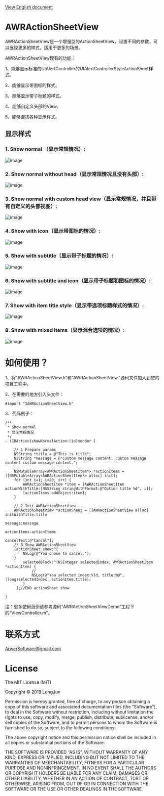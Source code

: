 [View English document](https://github.com/longjun3000/AWRActionSheetView/blob/master/README.md "English README.md") 
# AWRActionSheetView
AWRActionSheetView是一个增强型的ActionSheetView，设置不同的参数，可以展现更多的样式，适用于更多的场景。

AWRActionSheetView现有的功能：

1、能够显示标准的UIAlertController的UIAlertControllerStyleActionSheet样式。

2、能够显示带图标的样式。

3、能够显示带子标题的样式。

4、能够自定义头部的View。

5、能够混搭各种显示样式。


## 显示样式
### 1. Show normal （显示常规情况）:
![image](https://raw.githubusercontent.com/longjun3000/AWRActionSheetView/master/Screenshot/iOS/Screenshot03.png)
### 2. Show normal without head（显示常规情况且没有头部）:
![image](https://raw.githubusercontent.com/longjun3000/AWRActionSheetView/master/Screenshot/iOS/Screenshot04.png)
### 3. Show normal with custom head view（显示常规情况，并且带有自定义的头部视图）:
![image](https://raw.githubusercontent.com/longjun3000/AWRActionSheetView/master/Screenshot/iOS/Screenshot05.png)
### 4. Show with icon（显示带图标的情况）:
![image](https://raw.githubusercontent.com/longjun3000/AWRActionSheetView/master/Screenshot/iOS/Screenshot06.png)
### 5. Show with subtitle（显示带子标题的情况）:
![image](https://raw.githubusercontent.com/longjun3000/AWRActionSheetView/master/Screenshot/iOS/Screenshot07.png)
### 6. Show with subtitle and icon（显示带子标题和图标的情况）:
![image](https://raw.githubusercontent.com/longjun3000/AWRActionSheetView/master/Screenshot/iOS/Screenshot08.png)
### 7. Show with item title style（显示带选项标题样式的情况）:
![image](https://raw.githubusercontent.com/longjun3000/AWRActionSheetView/master/Screenshot/iOS/Screenshot09.png)
### 8. Show with mixed items（显示混合选项的情况）:
![image](https://raw.githubusercontent.com/longjun3000/AWRActionSheetView/master/Screenshot/iOS/Screenshot10.png)

# 如何使用？
1、将“AWRActionSheetView.h”和“AWRActionSheetView.”源码文件加入到您的项目工程中。

2、在需要的地方引入头文件：

```
#import "IAWRActionSheetView.h"
```

3、代码例子：

```
/**
 * Show normal
 * 显示常规情况
 */
- (IBAction)showNormalAction:(id)sender {

    // 1 Prepare params
    NSString *title = @"This is title";
    NSString *message = @"Custom message content, custom message content custom message content.";

    NSMutableArray<AWRActionSheetItem*> *actionItems = [[NSMutableArray<AWRActionSheetItem*> alloc] init];
    for (int i=1; i<20; i++) {
        AWRActionSheetItem *item = [AWRActionSheetItem actionWithTitle:[NSString stringWithFormat:@"Option title %d", i]];
        [actionItems addObject:item];
    }

    // 2 Init AWRActionSheetView
    AWRActionSheetView *actionSheet = [[AWRActionSheetView alloc] initWithTitle:title
                                                                        message:message
                                                                    actionItems:actionItems
                                                                     cancelText:@"Cancel"];
    // 3 Show AWRActionSheetView
    [actionSheet show:^{
        NSLog(@"You chose to cancel.");
    }
        selectedBlock:^(NSInteger selectedIndex, AWRActionSheetItem *actionItem) {
            //
            NSLog(@"You selected index:%ld, title:%@", (long)selectedIndex, actionItem.title);
        }
     ];//END actionSheet show

}
```

注：更多使用范例请参考源码“AWRActionSheetViewDemo”工程下的“ViewController.m”。



# 联系方式
ArwerSoftware@gmail.com


# License
The MIT License (MIT)

Copyright © 2018 LongJun

Permission is hereby granted, free of charge, to any person obtaining a copy of this software and associated documentation files (the “Software”), to deal in the Software without restriction, including without limitation the rights to use, copy, modify, merge, publish, distribute, sublicense, and/or sell copies of the Software, and to permit persons to whom the Software is furnished to do so, subject to the following conditions:

The above copyright notice and this permission notice shall be included in all copies or substantial portions of the Software.

THE SOFTWARE IS PROVIDED “AS IS”, WITHOUT WARRANTY OF ANY KIND, EXPRESS OR IMPLIED, INCLUDING BUT NOT LIMITED TO THE WARRANTIES OF MERCHANTABILITY, FITNESS FOR A PARTICULAR PURPOSE AND NONINFRINGEMENT. IN NO EVENT SHALL THE AUTHORS OR COPYRIGHT HOLDERS BE LIABLE FOR ANY CLAIM, DAMAGES OR OTHER LIABILITY, WHETHER IN AN ACTION OF CONTRACT, TORT OR OTHERWISE, ARISING FROM, OUT OF OR IN CONNECTION WITH THE SOFTWARE OR THE USE OR OTHER DEALINGS IN THE SOFTWARE.
